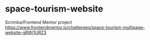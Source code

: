 # space-tourism-website
Scrimba/Frontend Mentor project
https://www.frontendmentor.io/challenges/space-tourism-multipage-website-gRWj1URZ3
